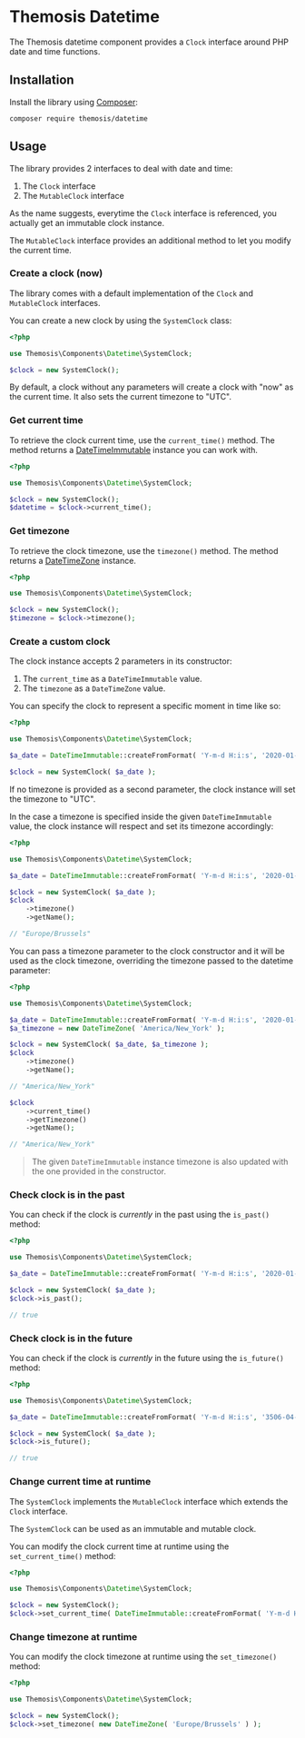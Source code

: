 <!--
SPDX-FileCopyrightText: 2024 Julien Lambé <julien@themosis.com>

SPDX-License-Identifier: GPL-3.0-or-later
-->

Themosis Datetime
=================

The Themosis datetime component provides a `Clock` interface around PHP date and time functions.

Installation
------------

Install the library using [Composer](https://getcomposer.org/):

```shell
composer require themosis/datetime
```

Usage
-----

The library provides 2 interfaces to deal with date and time:

1. The `Clock` interface
2. The `MutableClock` interface

As the name suggests, everytime the `Clock` interface is referenced, you actually get an immutable clock instance.

The `MutableClock` interface provides an additional method to let you modify the current time.

### Create a clock (now)

The library comes with a default implementation of the `Clock` and `MutableClock` interfaces.

You can create a new clock by using the `SystemClock` class:

```php
<?php

use Themosis\Components\Datetime\SystemClock;

$clock = new SystemClock();
```

By default, a clock without any parameters will create a clock with "now" as the current time. It also
sets the current timezone to "UTC".

### Get current time

To retrieve the clock current time, use the `current_time()` method.
The method returns a [DateTimeImmutable](https://www.php.net/manual/class.datetimeimmutable) instance you can work with.

```php
<?php

use Themosis\Components\Datetime\SystemClock;

$clock = new SystemClock();
$datetime = $clock->current_time();
```

### Get timezone

To retrieve the clock timezone, use the `timezone()` method.
The method returns a [DateTimeZone](https://www.php.net/manual/class.datetimezone.php) instance.

```php
<?php

use Themosis\Components\Datetime\SystemClock;

$clock = new SystemClock();
$timezone = $clock->timezone();
```

### Create a custom clock

The clock instance accepts 2 parameters in its constructor:

1. The `current_time` as a `DateTimeImmutable` value.
2. The `timezone` as a `DateTimeZone` value.

You can specify the clock to represent a specific moment in time like so:

```php
<?php

use Themosis\Components\Datetime\SystemClock;

$a_date = DateTimeImmutable::createFromFormat( 'Y-m-d H:i:s', '2020-01-01 11:05:42' );

$clock = new SystemClock( $a_date );
```

If no timezone is provided as a second parameter, the clock instance will set the timezone to "UTC".

In the case a timezone is specified inside the given `DateTimeImmutable` value, the clock instance will
respect and set its timezone accordingly:

```php
<?php

use Themosis\Components\Datetime\SystemClock;

$a_date = DateTimeImmutable::createFromFormat( 'Y-m-d H:i:s', '2020-01-01 11:05:42', new DateTimeZone( 'Europe/Brussels' ) );

$clock = new SystemClock( $a_date );
$clock
    ->timezone()
    ->getName();

// "Europe/Brussels"
```

You can pass a timezone parameter to the clock constructor and it will be used as the clock timezone, overriding the
timezone passed to the datetime parameter:

```php
<?php

use Themosis\Components\Datetime\SystemClock;

$a_date = DateTimeImmutable::createFromFormat( 'Y-m-d H:i:s', '2020-01-01 11:05:42', new DateTimeZone( 'Europe/Brussels' ) );
$a_timezone = new DateTimeZone( 'America/New_York' );

$clock = new SystemClock( $a_date, $a_timezone );
$clock
    ->timezone()
    ->getName();

// "America/New_York"

$clock
    ->current_time()
    ->getTimezone()
    ->getName();

// "America/New_York"
```

> The given `DateTimeImmutable` instance timezone is also updated with the one provided in the constructor.

### Check clock is in the past

You can check if the clock is *currently* in the past using the `is_past()` method:

```php
<?php

use Themosis\Components\Datetime\SystemClock;

$a_date = DateTimeImmutable::createFromFormat( 'Y-m-d H:i:s', '2020-01-01 11:05:42' );

$clock = new SystemClock( $a_date );
$clock->is_past();

// true
```

### Check clock is in the future

You can check if the clock is *currently* in the future using the `is_future()` method:

```php
<?php

use Themosis\Components\Datetime\SystemClock;

$a_date = DateTimeImmutable::createFromFormat( 'Y-m-d H:i:s', '3506-04-21 08:23:08' );

$clock = new SystemClock( $a_date );
$clock->is_future();

// true
```

### Change current time at runtime

The `SystemClock` implements the `MutableClock` interface which extends the `Clock` interface.

The `SystemClock` can be used as an immutable and mutable clock.

You can modify the clock current time at runtime using the `set_current_time()` method:

```php
<?php

use Themosis\Components\Datetime\SystemClock;

$clock = new SystemClock();
$clock->set_current_time( DateTimeImmutable::createFromFormat( 'Y-m-d H:i:s', '2020-01-01 11:05:42' ) );
```

### Change timezone at runtime

You can modify the clock timezone at runtime using the `set_timezone()` method:

```php
<?php

use Themosis\Components\Datetime\SystemClock;

$clock = new SystemClock();
$clock->set_timezone( new DateTimeZone( 'Europe/Brussels' ) );
```

